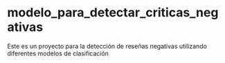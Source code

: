 # modelo_para_detectar_criticas_negativas
Este es un proyecto para la detección de reseñas negativas utilizando diferentes modelos de clasificación
